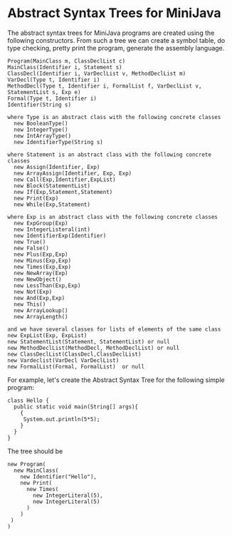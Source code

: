 # Abstract Syntax Trees for MiniJava

The abstract syntax trees for MiniJava programs
are created using the following constructors.
From such a tree we can create a symbol table,
do type checking, pretty print the program,
generate the assembly language.

```
Program(MainClass m, ClassDeclList c)
MainClass(Identifier i, Statement s)
ClassDecl(Identifier i, VarDeclList v, MethodDeclList m)
VarDecl(Type t, Identifier i)
MethodDecl(Type t, Identifier i, FormalList f, VarDeclList v, StatementList s, Exp e)
Formal(Type t, Identifier i)
Identifier(String s)

where Type is an abstract class with the following concrete classes
  new BooleanType()
  new IntegerType()
  new IntArrayType()
  new IdentifierType(String s)

where Statement is an abstract class with the following concrete classes
  new Assign(Identifier, Exp)
  new ArrayAssign(Identifier, Exp, Exp)
  new Call(Exp,Identifier,ExpList)
  new Block(StatementList)
  new If(Exp,Statement,Statement)
  new Print(Exp)
  new While(Exp,Statement)

where Exp is an abstract class with the following concrete classes
  new ExpGroup(Exp)
  new IntegerListeral(int)
  new IdentifierExp(Identifier)
  new True()
  new False()
  new Plus(Exp,Exp)
  new Minus(Exp,Exp)
  new Times(Exp,Exp)
  new NewArray(Exp)
  new NewObject()
  new LessThan(Exp,Exp)
  new Not(Exp)
  new And(Exp,Exp)
  new This()
  new ArrayLookup()
  new ArrayLength()

and we have several classes for lists of elements of the same class
new ExpList(Exp, ExpList)
new StatementList(Statement, StatementList) or null
new MethodDeclList(MethodDecl, MethodDeclList) or null
new ClassDeclList(ClassDecl,ClassDeclList)
new Vardeclist(VarDecl VarDeclList)
new FormalList(Formal, FormalList)  or null
```
For example, let's create the Abstract Syntax Tree for the following simple program:
```
class Hello {
  public static void main(String[] args){
    {
     System.out.println(5*5);
    }
  }
}
```
The tree should be
```
new Program(
  new MainClass(
    new Identifier("Hello"),
    new Print(
      new Times(
        new IntegerLiteral(5),
        new IntegerLiteral(5)
      )
    )
 )
)
```

